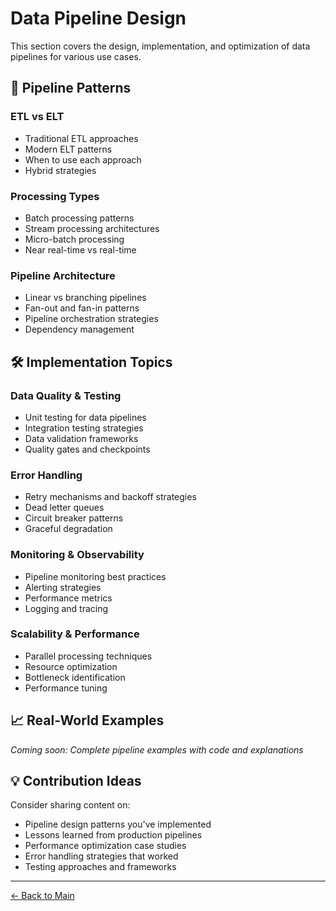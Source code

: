# Data Pipeline Design

This section covers the design, implementation, and optimization of data pipelines for various use cases.

## 🔄 Pipeline Patterns

### ETL vs ELT
- Traditional ETL approaches
- Modern ELT patterns
- When to use each approach
- Hybrid strategies

### Processing Types
- Batch processing patterns
- Stream processing architectures
- Micro-batch processing
- Near real-time vs real-time

### Pipeline Architecture
- Linear vs branching pipelines
- Fan-out and fan-in patterns
- Pipeline orchestration strategies
- Dependency management

## 🛠️ Implementation Topics

### Data Quality & Testing
- Unit testing for data pipelines
- Integration testing strategies
- Data validation frameworks
- Quality gates and checkpoints

### Error Handling
- Retry mechanisms and backoff strategies
- Dead letter queues
- Circuit breaker patterns
- Graceful degradation

### Monitoring & Observability
- Pipeline monitoring best practices
- Alerting strategies
- Performance metrics
- Logging and tracing

### Scalability & Performance
- Parallel processing techniques
- Resource optimization
- Bottleneck identification
- Performance tuning

## 📈 Real-World Examples

*Coming soon: Complete pipeline examples with code and explanations*

## 💡 Contribution Ideas

Consider sharing content on:
- Pipeline design patterns you've implemented
- Lessons learned from production pipelines
- Performance optimization case studies
- Error handling strategies that worked
- Testing approaches and frameworks

---

[← Back to Main](../README.md)